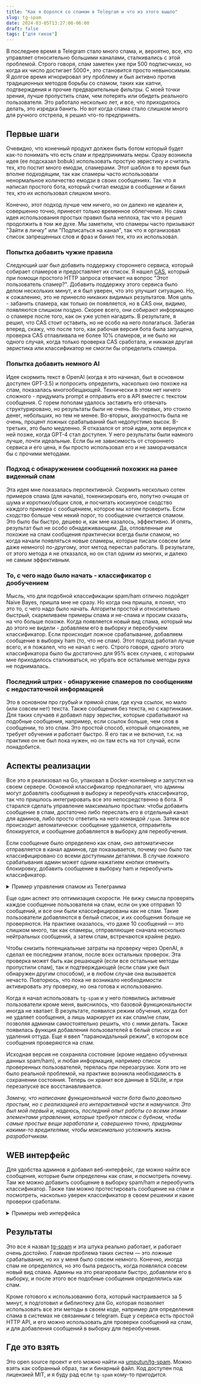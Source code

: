 ```yaml
---
title: "Как я боролся со спамом в Telegram и что из этого вышло"
slug: tg-spam
date: 2024-03-05T13:27:08-06:00
draft: false
tags: ["для гиков"]
---
```


В последнее время в Telegram стало много спама, и, вероятно, все, кто управляет относительно большими каналами, сталкивались с этой проблемой. Строго говоря, спам заметен уже при 500 подписчиках, но когда их число достигает 5000+, это становится просто невыносимым. Я долгое время игнорировал эту проблему и был активно против традиционных методов борьбы со спамом, таких как капчи, подтверждения и прочие предварительные фильтры. С моей точки зрения, лучше пропустить спам, чем потерять или обидеть реального пользователя. Это работало несколько лет, и все, что приходилось делать, это изредка банить. Но вот когда спама стало слишком много для ручного отстрела, я решил что-то предпринять.

## Первые шаги

Очевидно, что конечный продукт должен быть ботом который будет как-то понимать что есть спам и предпринимать меры. Сразу возникла идея (ее подсказал bobuk) использовать простую эвристику и считать тех, кто постит много емодзи, спамерами. Этот шаблон в то время был вполне подходящим, так как спамеры часто использовали ненормальное количество емодзи в своих сообщениях. Так что я написал простого бота, который считал емодзи в сообщении и банил тех, кто их использовал слишком много.

Конечно, этот подход лучше чем ничего, но он далеко не идеален и, совершенно точно, принесет только временное облегчение. Но сама идея использования простых правил была неплоха, так что я решил продолжить в том же духе. Мы заметили, что спамеры часто призывают "Зайти в личку" или "Подписаться на канал", так что я организовал список запрещенных слов и фраз и банил тех, кто их использовал.

### Попытка добавить чужие правила

Следующий шаг был добавить поддержку стороннего сервиса, который собирает спамеров и предоставляет их список. Я нашел [CAS](https://cas.chat), который при помощи простого HTTP запроса отвечает на вопрос "Этот пользователь спамер?". Добавить поддержку этого сервиса было делом нескольких минут, и я был уверен, что это улучшит ситуацию. Но, к сожалению, это не принесло никаких видимых результатов. Моя цель - забанить спамера, как только он появляется, но в CAS они, видимо, появляются слишком поздно. Скорее всего, они собирают информацию о спамере после того, как он уже успел нагадить. В результате, я решил, что CAS стоит оставить, но не особо на него полагаться. Забегая вперед, скажу, что после того, как рабочая версия бота была запущена, проверка CAS отлавливала не более 10% спамеров, и не было ни одного случая, когда только проверка CAS сработала, и никакая другая эвристика или классификатор не смогли бы определить спамера.

### Попытка добавить немного AI

Идея скормить текст в OpenAI (когда я это начинал, был в основном доступен GPT-3.5) и попросить определить, насколько оно похоже на спам, показалась многообещающей. Технически в этом нет ничего сложного - придумать prompt и отправить его в API вместе с текстом сообщения. С горем пополам удалось заставить его отвечать структурировано, но результаты были не очень. Во-первых, это стоило денег, небольших, но тем не менее. Во-вторых, аккуратность была не очень, процент ложных срабатываний был недопустимо высок. В-третьих, это было медленно. Я отказался от этой идеи, хотя вернулся к ней позже, когда GPT-4 стал доступен. У него результаты были намного лучше, почти идеальные. Если бы не зависимость от стороннего сервиса и его цена, я бы просто использовал его и не заморачивался бы с прочими методами.

### Подход с обнаружением сообщений похожих на ранее виденный спам

Эта идея мне показалась перспективной. Скормить несколько сотен примеров спама (для начала), токенизировать его, попутно очищая от шума и коротких/общих слов, и посчитать косинусное сходство каждого примера с сообщением, которое мы хотим проверить. Если сходство больше чем некий порог, то сообщение считается спамом. Это было бы быстро, дешево и, как мне казалось, эффективно. И опять, результат был не особо обнадеживающим. Да, отловленные им похожие на спам сообщения практически всегда были спамом, но когда начали появляться новые спамеры, которые писали совсем (или даже немного) по-другому, этот метод перестал работать. В результате, от этого метода я не отказался, но он стал одним из многих, и далеко не самым эффективным.

### То, с чего надо было начать - классификатор с дообучением

Мысль, что для подобной классификации spam/ham отлично подойдет Naive Bayes, пришла мне не сразу. Но когда она пришла, я понял, что это то, с чего надо было начать. Алгоритм простой и относительно быстрый, скармливаем примеры спама и не-спама и просим сказать, на что больше похоже. Когда появляется новый вид спама, который мы до этого не видели - добавляем его в выборку и переобучаем классификатор. Если происходит ложное срабатывание, добавляем сообщение в выборку ham (то, что не спам). Этот подход работал лучше всего, и я пожалел, что не начал с него. Строго говоря, одного этого классификатора было бы достаточно для 95% всех случаев, с которыми мне приходилось сталкиваться, но убрать все остальные методы рука не поднималась.

### Последний штрих - обнаружение спамеров по сообщениям с недостаточной информацией

Это в основном про грубый и прямой спам, где куча ссылок, но мало (или совсем нет) текста. Также сообщения без текста, но с картинками. Для таких случаев я добавил пару эвристик, которые срабатывают на подобные сообщения, например, если ссылок больше, чем слов в сообщении, то это спам. Это простой способ, который опционален, не требует обучения и работает быстро. Я его так и не включил, т.к. на практике он не был пока нужен, но он там есть на тот случай, если понадобится.

## Аспекты реализации

Все это я реализовал на Go, упаковал в Docker-контейнер и запустил на своем сервере. Основной классификатор предполагает, что админы могут добавлять сообщения в выборку и переобучать классификатор, так что пришлось интегрировать все это непосредственно в бота. Я старался сделать управление максимально простым: чтобы добавить сообщение в спам, достаточно либо переслать его в отдельный канал для админов, либо просто ответить на него командой `/spam`. Затем все происходит автоматически: сообщение удаляется, отправитель блокируется, и сообщение добавляется в выборку для переобучения.

Если сообщение было определено как спам, оно автоматически отправляется в канал админов, где показывается, почему оно было так классифицировано со всеми доступными деталями. В случае ложного срабатывания админ может одним нажатием кнопки отменить блокировку, добавить сообщение в выборку ham и переобучить классификатор.

<details>
  <summary>Пример управления спамом из Телеграмма</summary>

![](/images/posts/tg-spam/tg-spam-group.png)

</details>

Еще один аспект это оптимизация скорости. Не вижу смысла проверять каждое сообщение пользователя на спам, если он уже отправил 10 сообщений, и все они были классифицированы как не спам. Такие пользователи добавляются в белый список, и их сообщения больше не проверяются. На практике оказалось, что даже 10 сообщений — это слишком много, так как спамеры, отправляющие сначала несколько нейтральных сообщений, а затем спам, встречаются крайне редко.

Чтобы снизить потенциальные затраты на проверку через OpenAI, я сделал ее последним этапом, после всех остальных проверок. Эта проверка может быть как решающей (если все остальные методы пропустили спам), так и подтверждающей (если спам уже был обнаружен другим способом), и в любом случае она вызывается нечасто. Повторюсь, что пока не возникало необходимости активировать эту проверку, но она готова к использованию.

Когда я начал использовать `tg-spam` и у него появились активные пользователи кроме меня, выяснилось, что базовой функциональности иногда не хватает. В результате, появился режим обучения, когда бот не удаляет сообщения, а лишь маркирует их как спам/не спам, позволяя админам самостоятельно решить, что с ними делать. Также появилась функция добавления пользователей в белый список и их удаления оттуда. Еще я ввел "параноидальный режим", в котором все сообщения проверяются на спам.

Исходная версия не сохраняла состояние (кроме недавно обученных данных spam/ham), и любая информация, например список проверенных пользователей, терялась при перезагрузке. Хотя это не было реальной проблемой, на практике возникла необходимость в сохранении состояния. Теперь он хранит все данные в SQLite, и при перезапуске все восстанавливается.

_Замечу, что написание функциональной части бота было довольно простым, но с реализацией его интерактивной части я намучился. Это был мой первый и, надеюсь, последний опыт работы со всеми этими элементами управления, которые требуют плясок с бубном, чтобы самые простые вещи заработали и, совершенно точно, придуманы какими-то вредителями, чтобы максимально усложнить жизнь разработчикам._

## WEB интерфейс

Для удобства админов я добавил веб-интерфейс, где можно найти все сообщения, которые были определены как спам, и посмотреть почему. Там же можно добавить сообщение в выборку spam/ham и переобучить классификатор. Также там можно протестировать сообщение на спам и посмотреть, насколько уверен классификатор в своем решении и какие проверки сработали.

<details>
<summary>Примеры web интерфейса</summary>

![](/images/posts/tg-spam/admin-detected-spam.png)
![](/images/posts/tg-spam/admin-manage-samples.png)

</details>

## Результаты

Это все я назвал [tg-spam](https://tg-spam.umputun.dev) и эта штука реально работает, и работает очень достойно. Главная проблема таких систем — это ложные срабатывания, но их у меня было совсем немного. Конечно, иногда спам не определялся, но это была редкость, когда появлялся совсем новый вид спама. Админы на это реагировали быстро, добавляли его в выборку, и после этого все подобные сообщения определялись как спам.

Кроме готового к использованию бота, который настраивается за 5 минут, я подготовил и библиотеку для Go, которая позволяет использовать все эти методы в своем коде, например для определения спама в системах не связанным с telegram. Еще у сервиса есть простой HTTP API, и его можно использовать для проверки сообщений на спам, и для добавления сообщений в выборку для переобучения.

## Где это взять

Это open source проект и его можно найти на [umputun/tg-spam](https://github.com/umputun/tg-spam). Можно взять как собранный образ, так и бинарный файл. Код доступен под лицензией MIT, и я буду рад если `tg-spam` кому-то пригодится.
